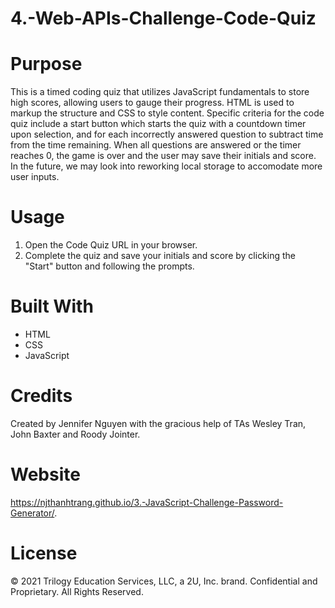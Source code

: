# 4.-Web-APIs-Challenge-Code-Quiz

# Purpose
This is a timed coding quiz that utilizes JavaScript fundamentals to store high scores, allowing users to gauge their progress. HTML is used to markup the structure and CSS to style content. Specific criteria for the code quiz include a start button which starts the quiz with a countdown timer upon selection, and for each incorrectly answered question to subtract time from the time remaining. When all questions are answered or the timer reaches 0, the game is over and the user may save their initials and score. In the future, we may look into reworking local storage to accomodate more user inputs.

# Usage
1. Open the Code Quiz URL in your browser.
2. Complete the quiz and save your initials and score by clicking the "Start" button and following the prompts.

# Built With
* HTML
* CSS
* JavaScript

# Credits
Created by Jennifer Nguyen with the gracious help of TAs Wesley Tran, John Baxter and Roody Jointer.

# Website
https://njthanhtrang.github.io/3.-JavaScript-Challenge-Password-Generator/.

# License
© 2021 Trilogy Education Services, LLC, a 2U, Inc. brand. Confidential and Proprietary. All Rights Reserved.
